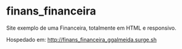 # finans_financeira
Site exemplo de uma Financeira, totalmente em HTML e responsivo.

Hospedado em: http://finans_financeira_ggalmeida.surge.sh
